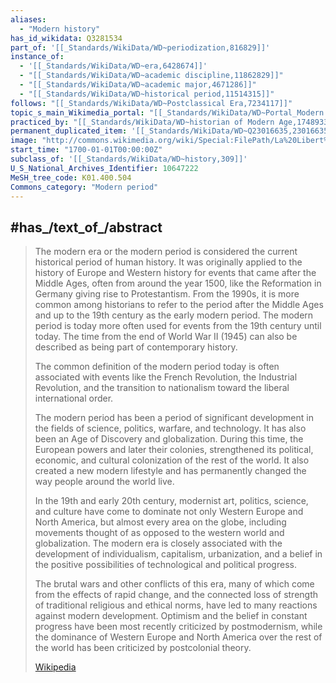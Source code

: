 ```yaml
---
aliases:
  - "Modern history"
has_id_wikidata: Q3281534
part_of: '[[_Standards/WikiData/WD~periodization,816829]]'
instance_of:
  - '[[_Standards/WikiData/WD~era,6428674]]'
  - "[[_Standards/WikiData/WD~academic discipline,11862829]]"
  - "[[_Standards/WikiData/WD~academic major,4671286]]"
  - "[[_Standards/WikiData/WD~historical period,11514315]]"
follows: "[[_Standards/WikiData/WD~Postclassical Era,7234117]]"
topic_s_main_Wikimedia_portal: "[[_Standards/WikiData/WD~Portal_Modern history,13834331]]"
practiced_by: "[[_Standards/WikiData/WD~historian of Modern Age,17489339]]"
permanent_duplicated_item: '[[_Standards/WikiData/WD~Q23016635,23016635]]'
image: "http://commons.wikimedia.org/wiki/Special:FilePath/La%20Libert%C3%A9%20guidant%20le%20peuple%20-%20Eug%C3%A8ne%20Delacroix%20-%20Mus%C3%A9e%20du%20Louvre%20Peintures%20RF%20129%20-%20apr%C3%A8s%20restauration%202024.jpg"
start_time: "1700-01-01T00:00:00Z"
subclass_of: '[[_Standards/WikiData/WD~history,309]]'
U_S_National_Archives_Identifier: 10647222
MeSH_tree_code: K01.400.504
Commons_category: "Modern period"
---
```


## #has_/text_of_/abstract 

> The modern era or the modern period is considered the current historical period of human history. It was originally applied to the history of Europe and Western history for events that came after the Middle Ages, often from around the year 1500, like the Reformation in Germany giving rise to Protestantism. From the 1990s, it is more common among historians to refer to the period after the Middle Ages and up to the 19th century as the early modern period. The modern period is today more often used for events from the 19th century until today. The time from the end of World War II (1945) can also be described as being part of contemporary history.
>
> The common definition of the modern period today is often associated with events like the French Revolution, the Industrial Revolution, and the transition to nationalism toward the liberal international order.
>
> The modern period has been a period of significant development in the fields of science, politics, warfare, and technology. It has also been an Age of Discovery and globalization. During this time, the European powers and later their colonies, strengthened its political, economic, and cultural colonization of the rest of the world. It also created a new modern lifestyle and has permanently changed the way people around the world live. 
>
> In the  19th and early 20th century, modernist art, politics, science, and culture have come to dominate not only Western Europe and North America, but almost every area on the globe, including movements thought of as opposed to the western world and globalization. The modern era is closely associated with the development of individualism, capitalism, urbanization, and a belief in the positive possibilities of technological and political progress.
>
> The brutal wars and other conflicts of this era, many of which come from the effects of rapid change, and the connected loss of strength of traditional religious and ethical norms, have led to many reactions against modern development. Optimism and the belief in constant progress have been most recently criticized by postmodernism, while the dominance of Western Europe and North America over the rest of the world has been criticized by postcolonial theory.
>
> [Wikipedia](https://en.wikipedia.org/wiki/Modern%20era) 


